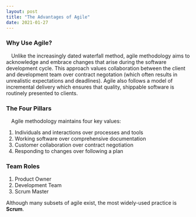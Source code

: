 ```yaml
---
layout: post
title: "The Advantages of Agile"
date: 2021-01-27
---
```


<h3>Why Use Agile?</h3>
<p>&emsp;Unlike the increasingly dated waterfall method, agile methodology aims to acknowledge and embrace changes that arise during the software development cycle. This approach values collaboration between the client and development team over contract negotation (which often results in unrealistic expectations and deadlines). Agile also follows a model of incremental delivery which ensures that quality, shippable software is routinely presented to clients.</p>  
  
 <!--more-->

<h3>The Four Pillars</h3>
<p>&emsp;Agile methodology maintains four key values:</p>
<ol>
  <li>Individuals and interactions over processes and tools</li>
  <li>Working software over comprehensive documentation</li>
  <li>Customer collaboration over contract negotiation</li>
  <li>Responding to changes over following a plan</li>
</ol>

<h3>Team Roles</h3>
<ol>
  <li>Product Owner</li>
  <li>Development Team</li>
  <li>Scrum Master</li>
</ol>

<p>Although many subsets of agile exist, the most widely-used practice is <b>Scrum</b>.</p>
